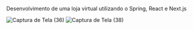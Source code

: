 Desenvolvimento de uma loja virtual utilizando o Spring, React e Next.js

![Captura de Tela (36)](https://github.com/juceliocoelho2022/backservice/assets/104524218/8e27c295-358b-4b0e-90d5-8e43e57cae8f)
![Captura de Tela (38)](https://github.com/juceliocoelho2022/backservice/assets/104524218/fa3c82a6-3876-4e4e-a24e-19eaed6913e5)

